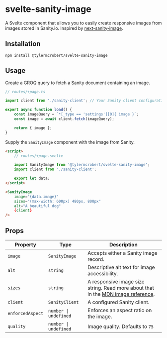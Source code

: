 # svelte-sanity-image

A Svelte component that allows you to easily create responsive images from images stored in Sanity.io. Inspired by [next-sanity-image](https://github.com/lorenzodejong/next-sanity-image).

## Installation

```
npm install @tylermcrobert/svelte-sanity-image
```

## Usage

Create a GROQ query to fetch a Sanity document containing an image.

```javascript
// routes/+page.ts

import client from './sanity-client'; // Your Sanity client configuration

export async function load() {
	const imageQuery = `*[_type == 'settings'][0]{ image }`;
	const image = await client.fetch(imageQuery);

	return { image };
}
```

Supply the `SanityImage` component with the image from Sanity.

```html
<script>
	// routes/+page.svelte

	import SanityImage from '@tylermcrobert/svelte-sanity-image';
	import client from './sanity-client';

	export let data;
</script>

<SanityImage
	image="{data.image}"
	sizes="(max-width: 600px) 480px, 800px"
	alt="A beautiful dog"
	{client}
/>
```

## Props

| Property         | Type                  | Description                                                                                                                                             |
| ---------------- | --------------------- | ------------------------------------------------------------------------------------------------------------------------------------------------------- |
| `image`          | `SanityImage`         | Accepts either a Sanity image record.                                                                                                                   |
| `alt`            | `string`              | Descriptive alt text for image accessibility.                                                                                                           |
| `sizes`          | `string`              | A responsive image size string. Read more about that in the [MDN image reference](https://developer.mozilla.org/en-US/docs/Web/HTML/Element/img#sizes). |
| `client`         | `SanityClient`        | A configured Sanity client.                                                                                                                             |
| `enforcedAspect` | `number \| undefined` | Enforces an aspect ratio on the image.                                                                                                                  |
| `quality`        | `number \| undefined` | Image quality. Defaults to `75`                                                                                                                         |
